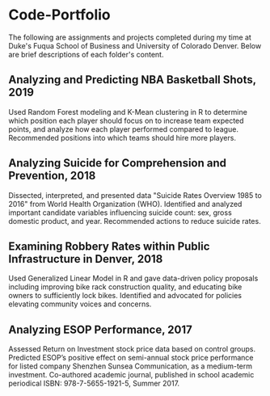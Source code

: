 # Code-Portfolio
The following are assignments and projects completed during my time at Duke's Fuqua School of Business and University of Colorado Denver. Below are brief descriptions of each folder's content.

## Analyzing and Predicting NBA Basketball Shots, 2019

Used Random Forest modeling and K-Mean clustering in R to determine which position each player should focus on to increase team expected points, and analyze how each player performed compared to league. Recommended positions into which teams should hire more players.

## Analyzing Suicide for Comprehension and Prevention, 2018

Dissected, interpreted, and presented data "Suicide Rates Overview 1985 to 2016" from World Health Organization (WHO). Identified and analyzed important candidate variables influencing suicide count: sex, gross domestic product, and year. Recommended actions to reduce suicide rates.

## Examining Robbery Rates within Public Infrastructure in Denver, 2018

Used Generalized Linear Model in R and gave data-driven policy proposals including improving bike rack construction quality, and educating bike owners to sufficiently lock bikes. Identified and advocated for policies elevating community voices and concerns.

## Analyzing ESOP Performance, 2017

Assessed Return on Investment stock price data based on control groups. Predicted ESOP’s positive effect on semi-annual stock price performance for listed company Shenzhen Sunsea Communication, as a medium-term investment. Co-authored academic journal, published in school academic periodical ISBN: 978-7-5655-1921-5, Summer 2017.
